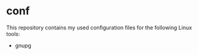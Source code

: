 # conf

This repository contains my used configuration files for the following Linux tools:

- gnupg
